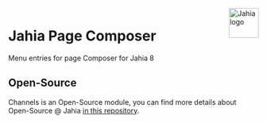 <!--
    Template for Readmes, see alternatives/examples here: https://github.com/matiassingers/awesome-readme
-->
<a href="https://www.jahia.com/">
    <img src="https://www.jahia.com/modules/jahiacom-templates/images/jahia-3x.png" alt="Jahia logo" title="Jahia" align="right" height="60" />
</a>

<!--
    Project name can either be the full length project name (if there is one) or just the repo name. For example: Digital Experience Manager.
-->

Jahia Page Composer
======================

Menu entries for page Composer for Jahia 8

## Open-Source

Channels is an Open-Source module, you can find more details about Open-Source @ Jahia [in this repository](https://github.com/Jahia/open-source).
